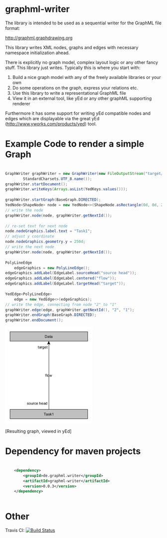 graphml-writer
==============

The library is intended to be used as a sequential writer for the GraphML file format:

http://graphml.graphdrawing.org

This library writes XML nodes, graphs and edges with necessary namespace initialization ahead.
 
There is explicitly no graph model, complex layout logic or any other fancy stuff. This library just writes.
Typically this is where you start with: 

1. Build a nice graph model with any of the freely available libraries or your own
2. Do some operations on the graph, express your relations etc.
3. Use this library to write a representational GraphML file
4. View it in an external tool, like yEd or any other graphML supporting renderer

Furthermore it has some support for writing yEd compatible nodes and edges which are displayable via the great yEd (http://www.yworks.com/products/yed) tool.
 
Example Code to render a simple Graph
=====================================

```java

GraphWriter graphWriter = new GraphWriter(new FileOutputStream("target/simple.graphml"),
		StandardCharsets.UTF_8.name());
graphWriter.startDocument();
graphWriter.writeKeys(Arrays.asList(YedKeys.values()));

graphWriter.startGraph(BaseGraph.DIRECTED);
YedNode<ShapeNode> node = new YedNode<>(ShapeNode.asRectangle(0d, 0d, 250d, 30d, "Data"));
// write the node
graphWriter.node(node, graphWriter.getNextId());

// re-set text for next node
node.nodeGraphics.label.text = "Task1";
// adjust y coordinate
node.nodeGraphics.geometry.y = 250d;
// write the next node
graphWriter.node(node, graphWriter.getNextId());

PolyLineEdge
	edgeGraphics = new PolyLineEdge();
edgeGraphics.addLabel(EdgeLabel.sourceHead("source head"));
edgeGraphics.addLabel(EdgeLabel.centered("flow"));
edgeGraphics.addLabel(EdgeLabel.targetHead("target"));

YedEdge<PolyLineEdge>
	edge = new YedEdge<>(edgeGraphics);
// write the edge, connecting from node "2" to "1"
graphWriter.edge(edge, graphWriter.getNextId(), "2", "1");
graphWriter.endGraph(BaseGraph.DIRECTED);
graphWriter.endDocument();

```

![](https://github.com/bzim/graphml-writer/blob/develop/doc/images/simple.jpg)

[Resulting graph, viewed in yEd]

Dependency for maven projects
============================================

```xml

	<dependency>
		<groupId>de.graphml.writer</groupId>
		<artifactId>graphml-writer</artifactId>
		<version>0.0.3</version>
	</dependency>
		
```

Other
=====
Travis CI: [![Build Status](https://travis-ci.org/bzim/graphml-writer.svg?branch=develop)](https://travis-ci.org/bzim/graphml-writer)
